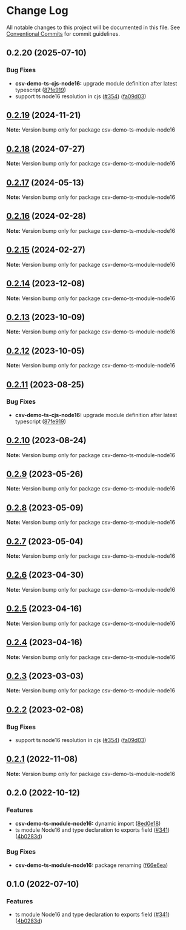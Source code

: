 # Change Log

All notable changes to this project will be documented in this file.
See [Conventional Commits](https://conventionalcommits.org) for commit guidelines.

## 0.2.20 (2025-07-10)

### Bug Fixes

- **csv-demo-ts-cjs-node16:** upgrade module definition after latest typescript ([87fe919](https://github.com/adaltas/node-csv/commit/87fe91996fb2a8895c252177fca4f0cb59a518f9))
- support ts node16 resolution in cjs ([#354](https://github.com/adaltas/node-csv/issues/354)) ([fa09d03](https://github.com/adaltas/node-csv/commit/fa09d03aaf0008b2790656871ca6b2c4be12d14c))

## [0.2.19](https://github.com/adaltas/node-csv/compare/csv-demo-ts-module-node16@0.2.18...csv-demo-ts-module-node16@0.2.19) (2024-11-21)

**Note:** Version bump only for package csv-demo-ts-module-node16

## [0.2.18](https://github.com/adaltas/node-csv/compare/csv-demo-ts-module-node16@0.2.17...csv-demo-ts-module-node16@0.2.18) (2024-07-27)

**Note:** Version bump only for package csv-demo-ts-module-node16

## [0.2.17](https://github.com/adaltas/node-csv/compare/csv-demo-ts-module-node16@0.2.16...csv-demo-ts-module-node16@0.2.17) (2024-05-13)

**Note:** Version bump only for package csv-demo-ts-module-node16

## [0.2.16](https://github.com/adaltas/node-csv/compare/csv-demo-ts-module-node16@0.2.15...csv-demo-ts-module-node16@0.2.16) (2024-02-28)

**Note:** Version bump only for package csv-demo-ts-module-node16

## [0.2.15](https://github.com/adaltas/node-csv/compare/csv-demo-ts-module-node16@0.2.14...csv-demo-ts-module-node16@0.2.15) (2024-02-27)

**Note:** Version bump only for package csv-demo-ts-module-node16

## [0.2.14](https://github.com/adaltas/node-csv/compare/csv-demo-ts-module-node16@0.2.13...csv-demo-ts-module-node16@0.2.14) (2023-12-08)

**Note:** Version bump only for package csv-demo-ts-module-node16

## [0.2.13](https://github.com/adaltas/node-csv/compare/csv-demo-ts-module-node16@0.2.12...csv-demo-ts-module-node16@0.2.13) (2023-10-09)

**Note:** Version bump only for package csv-demo-ts-module-node16

## [0.2.12](https://github.com/adaltas/node-csv/compare/csv-demo-ts-module-node16@0.2.11...csv-demo-ts-module-node16@0.2.12) (2023-10-05)

**Note:** Version bump only for package csv-demo-ts-module-node16

## [0.2.11](https://github.com/adaltas/node-csv/compare/csv-demo-ts-module-node16@0.2.10...csv-demo-ts-module-node16@0.2.11) (2023-08-25)

### Bug Fixes

- **csv-demo-ts-cjs-node16:** upgrade module definition after latest typescript ([87fe919](https://github.com/adaltas/node-csv/commit/87fe91996fb2a8895c252177fca4f0cb59a518f9))

## [0.2.10](https://github.com/adaltas/node-csv/compare/csv-demo-ts-module-node16@0.2.9...csv-demo-ts-module-node16@0.2.10) (2023-08-24)

**Note:** Version bump only for package csv-demo-ts-module-node16

## [0.2.9](https://github.com/adaltas/node-csv/compare/csv-demo-ts-module-node16@0.2.8...csv-demo-ts-module-node16@0.2.9) (2023-05-26)

**Note:** Version bump only for package csv-demo-ts-module-node16

## [0.2.8](https://github.com/adaltas/node-csv/compare/csv-demo-ts-module-node16@0.2.7...csv-demo-ts-module-node16@0.2.8) (2023-05-09)

**Note:** Version bump only for package csv-demo-ts-module-node16

## [0.2.7](https://github.com/adaltas/node-csv/compare/csv-demo-ts-module-node16@0.2.6...csv-demo-ts-module-node16@0.2.7) (2023-05-04)

**Note:** Version bump only for package csv-demo-ts-module-node16

## [0.2.6](https://github.com/adaltas/node-csv/compare/csv-demo-ts-module-node16@0.2.5...csv-demo-ts-module-node16@0.2.6) (2023-04-30)

**Note:** Version bump only for package csv-demo-ts-module-node16

## [0.2.5](https://github.com/adaltas/node-csv/compare/csv-demo-ts-module-node16@0.2.3...csv-demo-ts-module-node16@0.2.5) (2023-04-16)

**Note:** Version bump only for package csv-demo-ts-module-node16

## [0.2.4](https://github.com/adaltas/node-csv/compare/csv-demo-ts-module-node16@0.2.3...csv-demo-ts-module-node16@0.2.4) (2023-04-16)

**Note:** Version bump only for package csv-demo-ts-module-node16

## [0.2.3](https://github.com/adaltas/node-csv/compare/csv-demo-ts-module-node16@0.2.2...csv-demo-ts-module-node16@0.2.3) (2023-03-03)

**Note:** Version bump only for package csv-demo-ts-module-node16

## [0.2.2](https://github.com/adaltas/node-csv/compare/csv-demo-ts-module-node16@0.2.1...csv-demo-ts-module-node16@0.2.2) (2023-02-08)

### Bug Fixes

- support ts node16 resolution in cjs ([#354](https://github.com/adaltas/node-csv/issues/354)) ([fa09d03](https://github.com/adaltas/node-csv/commit/fa09d03aaf0008b2790656871ca6b2c4be12d14c))

## [0.2.1](https://github.com/adaltas/node-csv/compare/csv-demo-ts-module-node16@0.2.0...csv-demo-ts-module-node16@0.2.1) (2022-11-08)

**Note:** Version bump only for package csv-demo-ts-module-node16

## 0.2.0 (2022-10-12)

### Features

- **csv-demo-ts-module-node16:** dynamic import ([8ed0e18](https://github.com/adaltas/node-csv/commit/8ed0e186c9422ba5238b9e9c4adb9e94f8be4332))
- ts module Node16 and type declaration to exports field ([#341](https://github.com/adaltas/node-csv/issues/341)) ([4b0283d](https://github.com/adaltas/node-csv/commit/4b0283d17b7fa46daa1f87380759ba72c71ec79b))

### Bug Fixes

- **csv-demo-ts-module-node16:** package renaming ([f66e6ea](https://github.com/adaltas/node-csv/commit/f66e6ea9b8c107499b5da5f8ea212426a4498305))

## 0.1.0 (2022-07-10)

### Features

- ts module Node16 and type declaration to exports field ([#341](https://github.com/adaltas/node-csv/issues/341)) ([4b0283d](https://github.com/adaltas/node-csv/commit/4b0283d17b7fa46daa1f87380759ba72c71ec79b))
